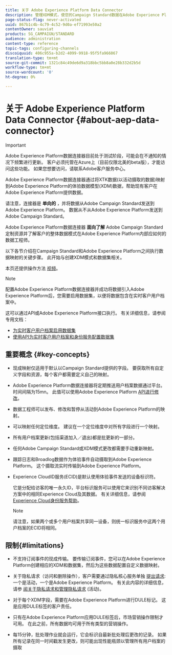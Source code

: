 ```yaml
---
title: 关于 Adobe Experience Platform Data Connector
description: 管理XDM模式，使您的Campaign Standard数据在Adobe Experience Platform可用。
page-status-flag: never-activated
uuid: 867b1c4b-4c79-4c52-9d0a-ef71993e50a2
contentOwner: sauviat
products: SG_CAMPAIGN/STANDARD
audience: administration
content-type: reference
topic-tags: configuring-channels
discoiquuid: 406c955a-b2d2-4099-9918-95f5fa966067
translation-type: tm+mt
source-git-commit: 1321c84c49de6d9a318bbc5bb8a0e28b332d2b5d
workflow-type: tm+mt
source-wordcount: '0'
ht-degree: 0%

---
```



# 关于 Adobe Experience Platform Data Connector {#about-aep-data-connector}

>[!IMPORTANT]
>
>Adobe Experience Platform数据连接器目前处于测试阶段，可能会在不通知的情况下频繁进行更新。 客户必须托管在Azure上（目前仅限北美的beta版），才能访问这些功能。 如果您想要访问，请联系Adobe客户服务中心。

Adobe Experience Platform数据连接器通过将XTK数据(以活动摄取的数据)映射到Adobe Experience Platform的体验数据模型(XDM)数据，帮助现有客户在Adobe Experience Platform提供数据。

请注意，连接器是 **单向的** ，并将数据从Adobe Campaign Standard发送到Adobe Experience Platform。 数据从不从Adobe Experience Platform发送到Adobe Campaign Standard。

Adobe Experience Platform数据连接器 **面向了解** Adobe Campaign Standard定制资源并了解客户的整体数据模式在Adobe Experience Platform内部应如何的数据工程师。

以下各节介绍在Campaign Standard和Adobe Experience Platform之间执行数据映射的关键步骤。 此开始与创建XDM模式和数据集相关。

本页还提供操作方法 [视频](https://docs.adobe.com/content/help/zh-Hans/campaign-standard-learn/tutorials/administrating/adobe-experience-platform-data-connector/understanding-the-adobe-experience-platform-data-connector.translate.html)。

>[!NOTE]
>配置Adobe Experience Platform数据连接器并成功将数据引入Adobe Experience Platform后，您需要启用数据集，以便将数据包含在实时客户用户档案中。
>
>这可以通过API或Adobe Experience Platform接口执行。 有关详细信息，请参阅专用文档：
>
>* [为实时客户用户档案启用数据集](https://docs.adobe.com/content/help/en/experience-platform/rtcdp/datasets/dataset.html)
>* [使用API为实时客户用户档案和身份服务配置数据集](https://docs.adobe.com/content/help/en/experience-platform/catalog/api/getting-started.html)


## 重要概念 {#key-concepts}

* 现成映射仅适用于默认以Campaign Standard提供的字段。 要获取所有自定义字段和资源，每个客户都需要定义自己的映射。

* Adobe Experience Platform数据连接器将定期推送用户档案数据通过平&#x200B;台。 时间间隔为15mn。 此值可以使用Adobe Experience Platform [API进行修改](https://docs.adobe.com/content/help/en/experience-platform/ingestion/home.html)。

* 数据工程师可以发布、修改和暂停从活动到Adobe Experience Platform的映射。

* 可以映射任何定位维度。 建议在一个定位维度中对所有字段进行一个映射。

* 所有用户档案更新(包括渠道加入／退出)都是批更新的一部分。

* 任何Adobe Campaign Standard或XDM模式更改都需要手动重新映射&#x200B;。

* 跟踪日志和Broadlog数据作为体验事件自动摄取到Adobe Experience Platform。 这个摄取流实时传输到Adobe Experience Platform。

* Experience CloudID服务(ECID)是默认使用体验事件发送的设备标识符。

   它是分配给访客的唯一永久ID，平台标识服务可以使用它来识别不同访客解决方案中的相同Experience Cloud及其数据。 有关详细信息，请参阅 [Experience Cloud身份服务帮助](https://docs.adobe.com/content/help/en/id-service/using/home.html)。

   >[!NOTE]
   >
   >请注意，如果两个或多个用户档案共享同一设备，则统一标识服务中这两个用户档案的ECID将相同。

## 限制{#limitations}

* 不支持订阅事件的现成传输。 要传输订阅事件，您可以在Adobe Experience Platform创建相应的XDM和数据集，然后为这些数据配置自定义数据映射。

* 关于隐私请求（访问和删除操作），客户需要通过隐私核心服务单独 [提出请求](https://docs.adobe.com/content/help/en/experience-platform/privacy/home.html#how-to-use-privacy-service-to-manage-privacy-job-requests):一个是活动，一个是Adobe Experience Platform。 有关此内容的详细信息，请参 [阅关于隐私请求](https://helpx.adobe.com/campaign/kb/acs-privacy.html#righttoaccess)[和管理隐私请求](https://helpx.adobe.com/cn/campaign/kb/acs-privacy.html#ManagingPrivacyRequests) (活动)。

* 对于每个XDM字段，需要在Adobe Experience Platform进行DULE标记。 这是应用DULE标签的客户责任。

* 只有在Adobe Experience Platform应用DULE标签后，市场营销操作限制才可用。 在此之前，所有数据均可用于所有类型的营销操作。

* 每15分钟，批处理作业就会运行，它会标识自最新批处理后更改的记录。 如果所有记录在同一时间戳发生更改，则可能出现性能瓶颈以管理所有用户档案的摄取
